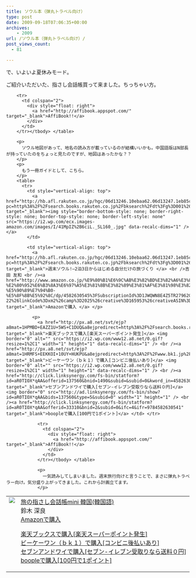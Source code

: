 ```yaml
---
title: ソウル本（弾丸トラベル向け）
type: post
date: 2009-09-18T07:06:35+00:00
archives:
    - 2009
url: /ソウル本（弾丸トラベル向け）/
post_views_count:
  - 81

---
```

で、いよいよ夏休みモード。

ご紹介いただいた、指さし会話帳買って来ました。ちっちゃい方。

<table>
  <tr>
    <td style="vertical-align: top">
      <a href="http://hb.afl.rakuten.co.jp/hgc/06d13246.10ebaa62.06d13247.1eb85ca0/?pc=http%3A%2F%2Fsearch.books.rakuten.co.jp%2Fbksearch%2Fdt%3Fg%3D001%26bisbn%3D4795839034" target="_blank"><img style="border-bottom-style: none; border-right-style: none; border-top-style: none; border-left-style: none" src="https://i2.wp.com/ecx.images-amazon.com/images/I/51WeTNLufKL._SL160_.jpg" data-recalc-dims="1" /> </a>
    </td>
    <td style="vertical-align: top">
      <a href="http://hb.afl.rakuten.co.jp/hgc/06d13246.10ebaa62.06d13247.1eb85ca0/?pc=http%3A%2F%2Fsearch.books.rakuten.co.jp%2Fbksearch%2Fdt%3Fg%3D001%26bisbn%3D4795839034" target="_blank">旅の指さし会話帳mini 韓国(韓国語) </a> <br />鈴木 深良 <br /><a href="http://www.amazon.co.jp/%E6%97%85%E3%81%AE%E6%8C%87%E3%81%95%E3%81%97%E4%BC%9A%E8%A9%B1%E5%B8%B3mini-%E9%9F%93%E5%9B%BD-%E9%9F%93%E5%9B%BD%E8%AA%9E-%E9%88%B4%E6%9C%A8-%E6%B7%B1%E8%89%AF/dp/4795839034%3FSubscriptionId%3D1JWQWN8E4Z5TR27962G2%26tag%3Dgaeaffibook-22%26linkCode%3Dxm2%26camp%3D2025%26creative%3D165953%26creativeASIN%3D4795839034" target="_blank">Amazonで購入 </a> </p>
      <p>
        <a href="http://px.a8.net/svt/ejp?a8mat=1HPMBD+EAZZ1U+5WS+C1DUQ&a8ejpredirect=http%3A%2F%2Fsearch.books.rakuten.co.jp%2Fbksearch%2Fdt%3Fg%3D001%26bisbn%3D4795839034" target="_blank">楽天ブックスで購入[楽天スーパーポイント発生]</a> <img border="0" alt="" src="https://i2.wp.com/www12.a8.net/0.gif?resize=1%2C1" width="1" height="1" data-recalc-dims="1" /> <br /><a href="http://px.a8.net/svt/ejp?a8mat=1HRMFS+EEKKOI+10UY+HUKPU&a8ejpredirect=http%3A%2F%2Fwww.bk1.jp%2FkeywordSearchResult%2F%3Fkeyword%3D4795839034%26storeCd%3D1%26searchFlg%3D9%26x%3D43%26y%3D11%26partnerid%3D02a801" target="_blank">ビーケーワン（ｂｋ１）で購入[コンビニ後払いあり]</a> <img border="0" alt="" src="https://i2.wp.com/www12.a8.net/0.gif?resize=1%2C1" width="1" height="1" data-recalc-dims="1" /> <br /><a href="http://click.linksynergy.com/fs-bin/statform?id=aR0TIOX*qAA&offerid=137560&bnid=1490&subid=&subid=0&kword_in=4795839034&oop=on" target="_blank">セブンアンドワイで購入[セブン-イレブン受取りなら送料０円]</a><img border="0" src="http://ad.linksynergy.com/fs-bin/show?id=aR0TIOX*qAA&bids=137560&type=5&subid=0" width="1" height="1" /> <br /><a href="http://click.linksynergy.com/fs-bin/statform?id=aR0TIOX*qAA&offerid=33310&bnid=2&subid=0&ifc=4&ifr=9784795839038" target="_blank">boopleで購入[100円で1ポイント]</a> </td> </tr> 
        
        <tr>
          <td colspan="2">
            <div style="float: right">
              <a href="http://affibook.appspot.com/" target="_blank">AffiBook!!</a>
            </div>
          </td>
        </tr></tbody> </table> 
        
        <p>
          ソウル地図があって、地名の読み方が載っているのが結構いいかも。中国語版はN部長が持っていたのをちょっと見たのですが、地図はあったかな？？
        </p>
        <p>
          もう一冊ガイドとして、こちら。
        </p>
        <table>
          <tr>
            <td style="vertical-align: top">
              <a href="http://hb.afl.rakuten.co.jp/hgc/06d13246.10ebaa62.06d13247.1eb85ca0/?pc=http%3A%2F%2Fsearch.books.rakuten.co.jp%2Fbksearch%2Fdt%3Fg%3D001%26bisbn%3D4582630545" target="_blank"><img style="border-bottom-style: none; border-right-style: none; border-top-style: none; border-left-style: none" src="https://i2.wp.com/ecx.images-amazon.com/images/I/41MpIZ%2B6ciL._SL160_.jpg" data-recalc-dims="1" /> </a>
            </td>
            
            <td style="vertical-align: top">
              <a href="http://hb.afl.rakuten.co.jp/hgc/06d13246.10ebaa62.06d13247.1eb85ca0/?pc=http%3A%2F%2Fsearch.books.rakuten.co.jp%2Fbksearch%2Fdt%3Fg%3D001%26bisbn%3D4582630545" target="_blank">週末ソウル!―2泊3日からはじめる自分だけの旅づくり </a> <br />吉田 友和 <br /><a href="http://www.amazon.co.jp/%E9%80%B1%E6%9C%AB%E3%82%BD%E3%82%A6%E3%83%AB-%E2%80%952%E6%B3%8A3%E6%97%A5%E3%81%8B%E3%82%89%E3%81%AF%E3%81%98%E3%82%81%E3%82%8B%E8%87%AA%E5%88%86%E3%81%A0%E3%81%91%E3%81%AE%E6%97%85%E3%81%A5%E3%81%8F%E3%82%8A-%E5%90%89%E7%94%B0-%E5%8F%8B%E5%92%8C/dp/4582630545%3FSubscriptionId%3D1JWQWN8E4Z5TR27962G2%26tag%3Dgaeaffibook-22%26linkCode%3Dxm2%26camp%3D2025%26creative%3D165953%26creativeASIN%3D4582630545" target="_blank">Amazonで購入 </a> </p> 
              
              <p>
                <a href="http://px.a8.net/svt/ejp?a8mat=1HPMBD+EAZZ1U+5WS+C1DUQ&a8ejpredirect=http%3A%2F%2Fsearch.books.rakuten.co.jp%2Fbksearch%2Fdt%3Fg%3D001%26bisbn%3D4582630545" target="_blank">楽天ブックスで購入[楽天スーパーポイント発生]</a> <img border="0" alt="" src="https://i2.wp.com/www12.a8.net/0.gif?resize=1%2C1" width="1" height="1" data-recalc-dims="1" /> <br /><a href="http://px.a8.net/svt/ejp?a8mat=1HRMFS+EEKKOI+10UY+HUKPU&a8ejpredirect=http%3A%2F%2Fwww.bk1.jp%2FkeywordSearchResult%2F%3Fkeyword%3D4582630545%26storeCd%3D1%26searchFlg%3D9%26x%3D43%26y%3D11%26partnerid%3D02a801" target="_blank">ビーケーワン（ｂｋ１）で購入[コンビニ後払いあり]</a> <img border="0" alt="" src="https://i2.wp.com/www12.a8.net/0.gif?resize=1%2C1" width="1" height="1" data-recalc-dims="1" /> <br /><a href="http://click.linksynergy.com/fs-bin/statform?id=aR0TIOX*qAA&offerid=137560&bnid=1490&subid=&subid=0&kword_in=4582630545&oop=on" target="_blank">セブンアンドワイで購入[セブン-イレブン受取りなら送料０円]</a><img border="0" src="http://ad.linksynergy.com/fs-bin/show?id=aR0TIOX*qAA&bids=137560&type=5&subid=0" width="1" height="1" /> <br /><a href="http://click.linksynergy.com/fs-bin/statform?id=aR0TIOX*qAA&offerid=33310&bnid=2&subid=0&ifc=4&ifr=9784582630541" target="_blank">boopleで購入[100円で1ポイント]</a> </td> </tr> 
                
                <tr>
                  <td colspan="2">
                    <div style="float: right">
                      <a href="http://affibook.appspot.com/" target="_blank">AffiBook!!</a>
                    </div>
                  </td>
                </tr></tbody> </table> 
                
                <p>
                  一気読みしてしまいました。週末旅行向けと言うことで、まさに弾丸トラベラー向け。気分盛り上がってきました。これから計画立てます。
                </p>
